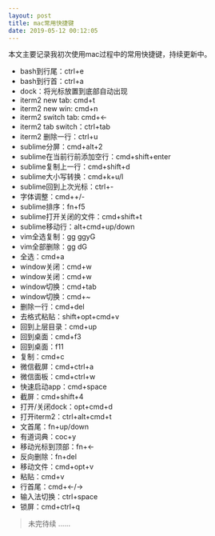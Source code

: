 ```yaml
---
layout: post
title: mac常用快捷键
date: 2019-05-12 00:12:05
---
```


本文主要记录我初次使用mac过程中的常用快捷键，持续更新中。

- bash到行尾：ctrl+e
- bash到行首：ctrl+a
- dock：将光标放置到底部自动出现
- iterm2 new tab: cmd+t
- iterm2 new win: cmd+n
- iterm2 switch tab: cmd+<-
- iterm2 tab switch：ctrl+tab
- iterm2 删除一行：ctrl+u
- sublime分屏：cmd+alt+2
- sublime在当前行前添加空行：cmd+shift+enter
- sublime复制上一行：cmd+shift+d
- sublime大小写转换：cmd+k+u/l
- sublime回到上次光标：ctrl+-
- 字体调整：cmd++/-
- sublime排序：fn+f5
- sublime打开关闭的文件：cmd+shift+t
- sublime移动行：alt+cmd+up/down
- vim全选复制：gg ggyG
- vim全部删除：gg dG
- 全选：cmd+a
- window关闭：cmd+w
- window关闭：cmd+w
- window切换：cmd+tab
- window切换：cmd+~
- 删除一行：cmd+del
- 去格式粘贴：shift+opt+cmd+v
- 回到上层目录：cmd+up
- 回到桌面：cmd+f3
- 回到桌面：f11
- 复制：cmd+c
- 微信截屏：cmd+ctrl+a
- 微信面板：cmd+ctrl+w
- 快速启动app：cmd+space
- 截屏：cmd+shift+4
- 打开/关闭dock：opt+cmd+d
- 打开iterm2：ctrl+alt+cmd+t
- 文首尾：fn+up/down
- 有道词典：coc+y
- 移动光标到顶部：fn+<-
- 反向删除：fn+del
- 移动文件：cmd+opt+v
- 粘贴：cmd+v
- 行首尾：cmd+<-/->
- 输入法切换：ctrl+space
- 锁屏：cmd+ctrl+q

> 未完待续 ......
